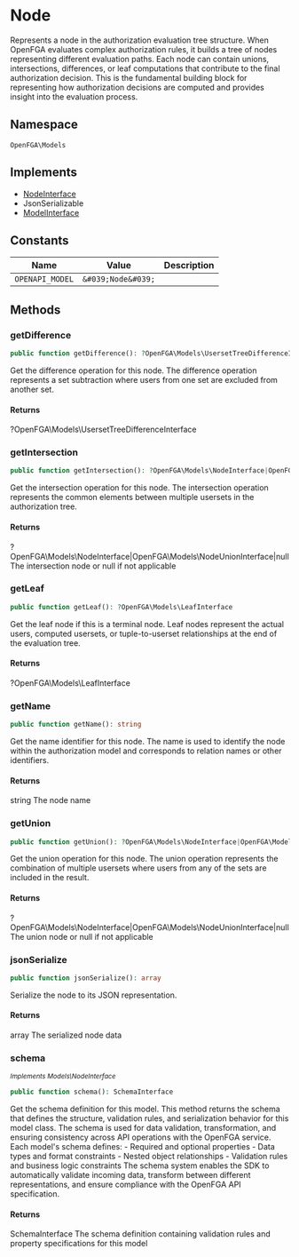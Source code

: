 # Node

Represents a node in the authorization evaluation tree structure. When OpenFGA evaluates complex authorization rules, it builds a tree of nodes representing different evaluation paths. Each node can contain unions, intersections, differences, or leaf computations that contribute to the final authorization decision. This is the fundamental building block for representing how authorization decisions are computed and provides insight into the evaluation process.

## Namespace
`OpenFGA\Models`

## Implements
* [NodeInterface](NodeInterface.md)
* JsonSerializable
* [ModelInterface](ModelInterface.md)

## Constants
| Name | Value | Description |
|------|-------|-------------|
| `OPENAPI_MODEL` | `&#039;Node&#039;` |  |


## Methods
### getDifference


```php
public function getDifference(): ?OpenFGA\Models\UsersetTreeDifferenceInterface
```

Get the difference operation for this node. The difference operation represents a set subtraction where users from one set are excluded from another set.


#### Returns
?OpenFGA\Models\UsersetTreeDifferenceInterface

### getIntersection


```php
public function getIntersection(): ?OpenFGA\Models\NodeInterface|OpenFGA\Models\NodeUnionInterface|null
```

Get the intersection operation for this node. The intersection operation represents the common elements between multiple usersets in the authorization tree.


#### Returns
?OpenFGA\Models\NodeInterface|OpenFGA\Models\NodeUnionInterface|null
 The intersection node or null if not applicable

### getLeaf


```php
public function getLeaf(): ?OpenFGA\Models\LeafInterface
```

Get the leaf node if this is a terminal node. Leaf nodes represent the actual users, computed usersets, or tuple-to-userset relationships at the end of the evaluation tree.


#### Returns
?OpenFGA\Models\LeafInterface

### getName


```php
public function getName(): string
```

Get the name identifier for this node. The name is used to identify the node within the authorization model and corresponds to relation names or other identifiers.


#### Returns
string
 The node name

### getUnion


```php
public function getUnion(): ?OpenFGA\Models\NodeInterface|OpenFGA\Models\NodeUnionInterface|null
```

Get the union operation for this node. The union operation represents the combination of multiple usersets where users from any of the sets are included in the result.


#### Returns
?OpenFGA\Models\NodeInterface|OpenFGA\Models\NodeUnionInterface|null
 The union node or null if not applicable

### jsonSerialize


```php
public function jsonSerialize(): array
```

Serialize the node to its JSON representation.


#### Returns
array
 The serialized node data

### schema

*<small>Implements Models\NodeInterface</small>*  

```php
public function schema(): SchemaInterface
```

Get the schema definition for this model. This method returns the schema that defines the structure, validation rules, and serialization behavior for this model class. The schema is used for data validation, transformation, and ensuring consistency across API operations with the OpenFGA service. Each model&#039;s schema defines: - Required and optional properties - Data types and format constraints - Nested object relationships - Validation rules and business logic constraints The schema system enables the SDK to automatically validate incoming data, transform between different representations, and ensure compliance with the OpenFGA API specification.


#### Returns
SchemaInterface
 The schema definition containing validation rules and property specifications for this model

